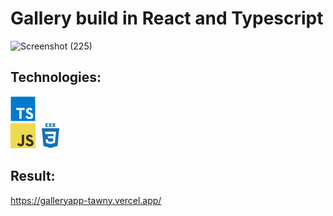 # Gallery build in React and Typescript

![Screenshot (225)](https://github.com/tatianapriskoka/Gallery-react-app/assets/114044978/64361388-89e6-44e4-9f7b-25033b43e702)


## Technologies:
 <code><img src="https://github.com/devicons/devicon/blob/master/icons/typescript/typescript-original.svg" title="TypeScript" alt="TypeScript" width="40" height="40"/> </code>
<code><img height="40" src="https://raw.githubusercontent.com/github/explore/80688e429a7d4ef2fca1e82350fe8e3517d3494d/topics/javascript/javascript.png"></code>
<code><img src="https://github.com/devicons/devicon/blob/master/icons/css3/css3-plain-wordmark.svg"  title="CSS3" alt="CSS" width="40" height="40"/></code>


## Result:
https://galleryapp-tawny.vercel.app/

